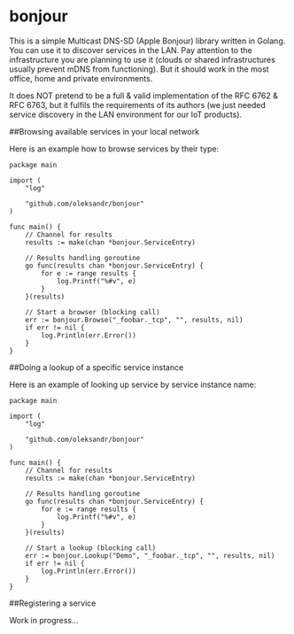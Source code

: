bonjour
====

This is a simple Multicast DNS-SD (Apple Bonjour) library written in Golang. You can use it to discover services in the LAN. Pay attention to the infrastructure you are planning to use it (clouds or shared infrastructures usually prevent mDNS from functioning). But it should work in the most office, home and private environments.

It does NOT pretend to be a full & valid implementation of the RFC 6762 & RFC 6763, but it fulfils the requirements of its authors (we just needed service discovery in the LAN environment for our IoT products).


##Browsing available services in your local network

Here is an example how to browse services by their type:

```
package main

import (
    "log"

    "github.com/oleksandr/bonjour"
)

func main() {
    // Channel for results
    results := make(chan *bonjour.ServiceEntry)

    // Results handling goroutine
    go func(results chan *bonjour.ServiceEntry) {
        for e := range results {
            log.Printf("%#v", e)
        }
    }(results)

    // Start a browser (blocking call)
    err := bonjour.Browse("_foobar._tcp", "", results, nil)
    if err != nil {
        log.Println(err.Error())
    }
}
```

##Doing a lookup of a specific service instance

Here is an example of looking up service by service instance name:

```
package main

import (
    "log"

    "github.com/oleksandr/bonjour"
)

func main() {
    // Channel for results
    results := make(chan *bonjour.ServiceEntry)

    // Results handling goroutine
    go func(results chan *bonjour.ServiceEntry) {
        for e := range results {
            log.Printf("%#v", e)
        }
    }(results)

    // Start a lookup (blocking call)
    err := bonjour.Lookup("Demo", "_foobar._tcp", "", results, nil)
    if err != nil {
        log.Println(err.Error())
    }
}
```


##Registering a service

Work in progress...

